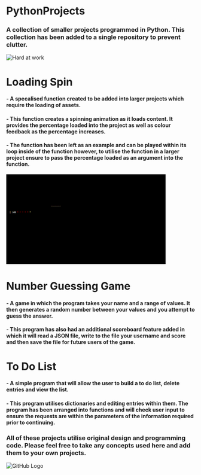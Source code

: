 # PythonProjects
### A collection of smaller projects programmed in Python. This collection has been added to a single repository to prevent clutter.
![Hard at work](https://cdn.openart.ai/uploads/image_7TtIuidn_1677315807717_512.webp)

# Loading Spin
#### - A specalised function created to be added into larger projects which require the loading of assets. 
#### - This function creates a spinning animation as it loads content. It provides the percentage loaded into the project as well as colour feedback as the percentage increases.
#### - The function has been left as an example and can be played within its loop inside of the function however, to utilise the function in a larger project ensure to pass the percentage loaded as an argument into the function. 
![Spinning loader](https://github.com/PureJD/PythonProjects/blob/main/Loading%20spin.gif?raw=true)


# Number Guessing Game
#### - A game in which the program takes your name and a range of values. It then generates a random number between your values and you attempt to guess the answer.
#### - This program has also had an additional scoreboard feature added in which it will read a JSON file, write to the file your username and score and then save the file for future users of the game. 


# To Do List
#### - A simple program that will allow the user to build a to do list, delete entries and view the list.
#### - This program utilises dictionaries and editing entries within them. The program has been arranged into functions and will check user input to ensure the requests are within the parameters of the information required prior to continuing. 





### All of these projects utilise original design and programming code. Please feel free to take any concepts used here and add them to your own projects. 


![GitHub Logo](https://github.com/github.png)
